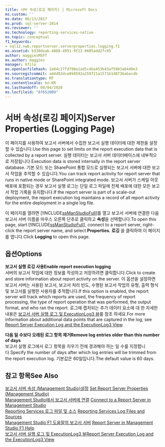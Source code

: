 ```yaml
---
title: 서버 속성(로깅 페이지) | Microsoft Docs
ms.custom: ''
ms.date: 06/13/2017
ms.prod: sql-server-2014
ms.reviewer: ''
ms.technology: reporting-services-native
ms.topic: conceptual
f1_keywords:
- sql12.swb.reportserver.serverproperties.logging.f1
ms.assetid: b338deab-4868-4951-9f22-0605add2fc95
author: maggiesMSFT
ms.author: maggies
manager: kfile
ms.openlocfilehash: 2a04c27fd790a1ad5c4ba453b43af5983a6440e3
ms.sourcegitcommit: ad4d92dce894592a259721a1571b1d8736abacdb
ms.translationtype: MT
ms.contentlocale: ko-KR
ms.lasthandoff: 08/04/2020
ms.locfileid: "87652009"
---
```

# <a name="server-properties-logging-page"></a><span data-ttu-id="62f6d-102">서버 속성(로깅 페이지)</span><span class="sxs-lookup"><span data-stu-id="62f6d-102">Server Properties (Logging Page)</span></span>
  <span data-ttu-id="62f6d-103">이 페이지를 사용하여 보고서 서버에서 수집한 보고서 실행 데이터에 대한 제한을 설정할 수 있습니다.</span><span class="sxs-lookup"><span data-stu-id="62f6d-103">Use this page to set limits on the report execution data that is collected by a report server.</span></span> <span data-ttu-id="62f6d-104">실행 데이터는 보고서 서버 데이터베이스에 내부적으로 저장됩니다.</span><span class="sxs-lookup"><span data-stu-id="62f6d-104">Execution data is stored internally in the report server database.</span></span> <span data-ttu-id="62f6d-105">기본 모드 또는 SharePoint 통합 모드로 실행되는 보고서 서버에 대한 보고서 작업을 추적할 수 있습니다.</span><span class="sxs-lookup"><span data-stu-id="62f6d-105">You can track report activity for report server that runs in native mode or SharePoint integrated mode.</span></span> <span data-ttu-id="62f6d-106">보고서 서버가 스케일 아웃 배포에 포함되는 경우 보고서 실행 로그는 단일 로그 파일에 전체 배포에 대한 모든 보고서 작업 기록을 유지합니다.</span><span class="sxs-lookup"><span data-stu-id="62f6d-106">If the report server is part of a scale-out deployment, the report execution log maintains a record of all report activity for the entire deployment in a single log file.</span></span>  
  
 <span data-ttu-id="62f6d-107">이 페이지를 열려면 [!INCLUDE[ssManStudioFull](../../includes/ssmanstudiofull-md.md)]를 열고 보고서 서버에 연결한 다음 보고서 서버 이름을 마우스 오른쪽 단추로 클릭하고 **속성**을 선택합니다.</span><span class="sxs-lookup"><span data-stu-id="62f6d-107">To open this page, start [!INCLUDE[ssManStudioFull](../../includes/ssmanstudiofull-md.md)], connect to a report server, right-click the report server name, and select **Properties**.</span></span> <span data-ttu-id="62f6d-108">**로깅** 을 클릭하여 이 페이지를 엽니다.</span><span class="sxs-lookup"><span data-stu-id="62f6d-108">Click **Logging** to open this page.</span></span>  
  
## <a name="options"></a><span data-ttu-id="62f6d-109">옵션</span><span class="sxs-lookup"><span data-stu-id="62f6d-109">Options</span></span>  
 <span data-ttu-id="62f6d-110">**보고서 실행 로깅 사용**</span><span class="sxs-lookup"><span data-stu-id="62f6d-110">**Enable report execution logging**</span></span>  
 <span data-ttu-id="62f6d-111">서버의 보고서 작업에 대한 정보를 작성하고 저장하려면 클릭합니다.</span><span class="sxs-lookup"><span data-stu-id="62f6d-111">Click to create and store information about report activity on the server.</span></span> <span data-ttu-id="62f6d-112">이 옵션을 설정하면 보고서 서버는 사용된 보고서, 보고서 처리 빈도, 수행된 보고서 작업의 유형, 출력 형식 및 보고서를 실행한 사용자를 추적합니다.</span><span class="sxs-lookup"><span data-stu-id="62f6d-112">If this option is enabled, the report server will track which reports are used, the frequency of report processing, the type of report operation that was performed, the output format, and who ran the report.</span></span> <span data-ttu-id="62f6d-113">로그에 캡처되는 추가 데이터 요소에 대 한 자세한 내용은 [보고서 서버 실행 로그 및 ExecutionLog3 뷰](../report-server/report-server-executionlog-and-the-executionlog3-view.md)를 참조 하세요.</span><span class="sxs-lookup"><span data-stu-id="62f6d-113">For more information about additional data points that are captured in the log, see [Report Server Execution Log and the ExecutionLog3 View](../report-server/report-server-executionlog-and-the-executionlog3-view.md).</span></span>  
  
 <span data-ttu-id="62f6d-114">**다음 일 수보다 오래된 로그 항목 제거**</span><span class="sxs-lookup"><span data-stu-id="62f6d-114">**Remove log entries older than this number of days**</span></span>  
 <span data-ttu-id="62f6d-115">보고서 실행 로그에서 로그 항목을 지우기 전에 경과해야 하는 일 수를 지정합니다.</span><span class="sxs-lookup"><span data-stu-id="62f6d-115">Specify the number of days after which log entries will be trimmed from the report execution log.</span></span> <span data-ttu-id="62f6d-116">기본값은 60일입니다.</span><span class="sxs-lookup"><span data-stu-id="62f6d-116">The default value is 60 days.</span></span>  
  
## <a name="see-also"></a><span data-ttu-id="62f6d-117">참고 항목</span><span class="sxs-lookup"><span data-stu-id="62f6d-117">See Also</span></span>  
 <span data-ttu-id="62f6d-118">[보고서 서버 속성 &#40;Management Studio&#41;설정](set-report-server-properties-management-studio.md) </span><span class="sxs-lookup"><span data-stu-id="62f6d-118">[Set Report Server Properties &#40;Management Studio&#41;](set-report-server-properties-management-studio.md) </span></span>  
 <span data-ttu-id="62f6d-119">[Management Studio에서 보고서 서버에 연결](connect-to-a-report-server-in-management-studio.md) </span><span class="sxs-lookup"><span data-stu-id="62f6d-119">[Connect to a Report Server in Management Studio](connect-to-a-report-server-in-management-studio.md) </span></span>  
 <span data-ttu-id="62f6d-120">[Reporting Services 로그 파일 및 소스](../report-server/reporting-services-log-files-and-sources.md) </span><span class="sxs-lookup"><span data-stu-id="62f6d-120">[Reporting Services Log Files and Sources](../report-server/reporting-services-log-files-and-sources.md) </span></span>  
 <span data-ttu-id="62f6d-121">[Management Studio F1 도움말의 보고서 서버](report-server-in-management-studio-f1-help.md) </span><span class="sxs-lookup"><span data-stu-id="62f6d-121">[Report Server in Management Studio F1 Help](report-server-in-management-studio-f1-help.md) </span></span>  
 [<span data-ttu-id="62f6d-122">보고서 서버 실행 로그 및 ExecutionLog3 뷰</span><span class="sxs-lookup"><span data-stu-id="62f6d-122">Report Server Execution Log and the ExecutionLog3 View</span></span>](../report-server/report-server-executionlog-and-the-executionlog3-view.md)  
  
  
